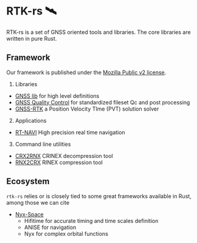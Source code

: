 RTK-rs 🛰️
==========

RTK-rs is a set of GNSS oriented tools and libraries. The core libraries are written in pure Rust.

## Framework

Our framework is published under the [Mozilla Public v2 license](https://www.mozilla.org/en-US/MPL/2.0/).

1. Libraries

- [GNSS lib](https://github.com/rtk-rs/gnss) for high level definitions
- [GNSS Quality Control](https://github.com/rtk-rs/gnss-qc) for standardized fileset Qc and post processing
- [GNSS-RTK](https://github.com/rtk-rs/gnss-rtk) a Position Velocity TIme (PVT) solution solver

2. Applications

- [RT-NAVI](https://github.com/rtk-rs/rt-navi) High precision real time navigation

3. Command line utilities

- [CRX2RNX](https://github.com/rtk-rs/crx2rnx) CRINEX decompression tool
- [RNX2CRX](https://github.com/rtk-rs/crx2rnx) RINEX compression tool

## Ecosystem

`rtk-rs` relies or is closely tied to some great frameworks available
in Rust, among those we can cite

- [Nyx-Space](https://github.com/nyx-space/)
  - Hifitime for accurate timing and time scales definition
  - ANISE for navigation
  - Nyx for complex orbital functions
